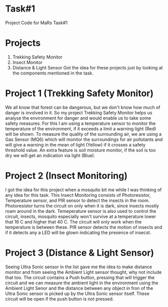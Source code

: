 # Task#1
Project Code for MaRs Task#1
# Projects 
1. Trekking Safety Monitor
2. Insect Monitor
3. Distance & Light Sensor
Got the idea for these projects just by looking at the components mentioned in the task. 
# Project 1 (Trekking Safety Monitor)
We all know that forest can be dangerous, but we don't know how much of danger is involved in it. So my project Trekking Safety Monitor helps us analyse the environment for danger and would enable us to take some safety measures. For this I am using a temperature sensor to monitor the temperature of the environment, if it exceeds a limit a warning light (Red) will be shown. To measure the quality of the surrounding air, we are using a Gas Sensor (MQ6) which will monitor the surroundings for air pollutants and will give a warning in the mean of light (Yellow) if it crosses a safety threshold value. An extra feature is soil moisture monitor, if the soil is too dry we will get an indication via light (Blue).
# Project 2 (Insect Monitoring)
I got the idea for this project when a mosquito bit me while I was thinking of any idea for this task. This Insect Monitoring consists of Photoresistor, Temperature sensor, and PIR sensor to detect the insects in the room. Photoresistor turns the circuit on only when it is dark, since insects mostly roam around in the dark. Temeperature sensor is also used to control the circuit, insects, mosquito especially won't survive at a temperature lower that 16 C and higher that 40 C. The circuit will only work when the temperature is between these. PIR sensor detects the motion of insects and if it detects any a LED will be glown indicating the presence of insecst.
# Project 3 (Distance & Light Sensor)
Seeing Ultra Sonic sensor in the list gave me the idea to make distance monitor and from seeing the Ambient Light sensor thought, why not include that too. The circuit contains a Push button, pressing that will trigger the circuit and we can measure the ambient light in the environment using the Ambient Light Senor and the distance between any object in fron of the Ultra Sonic sensor is picked up by the Ultra Sonic sensor itself. These circuit will be open if the push button is not pressed.
